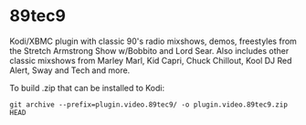# 89tec9

Kodi/XBMC plugin with classic 90's radio mixshows, demos, freestyles from the Stretch Armstrong Show w/Bobbito and Lord Sear. Also includes other classic mixshows from Marley Marl, Kid Capri, Chuck Chillout, Kool DJ Red Alert, Sway and Tech and more.

To build .zip that can be installed to Kodi:

    git archive --prefix=plugin.video.89tec9/ -o plugin.video.89tec9.zip HEAD

